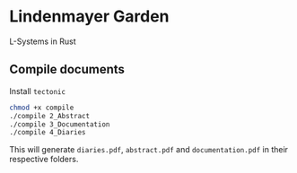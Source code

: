 # Lindenmayer Garden

L-Systems in Rust

## Compile documents
Install `tectonic`
```bash
chmod +x compile
./compile 2_Abstract
./compile 3_Documentation
./compile 4_Diaries
```
This will generate `diaries.pdf`, `abstract.pdf`
and `documentation.pdf` in their respective folders.